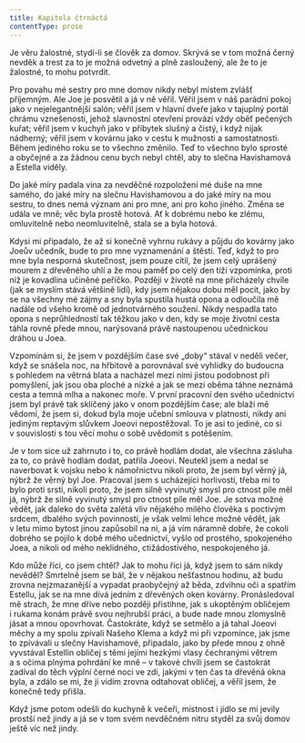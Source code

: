 ```yaml
---
title: Kapitola čtrnáctá
contentType: prose
---
```


Je věru žalostné, stydí-li se člověk za domov. Skrývá se v tom možná černý nevděk a trest za to je možná odvetný a plně zasloužený, ale že to je žalostné, to mohu potvrdit.

Pro povahu mé sestry pro mne domov nikdy nebyl místem zvlášť příjemným. Ale Joe je posvětil a já v ně věřil. Věřil jsem v náš parádní pokoj jako v nejelegantnější salón; věřil jsem v hlavní dveře jako v tajuplný portál chrámu vznešenosti, jehož slavnostní otevření provází vždy oběť pečených kuřat; věřil jsem v kuchyň jako v příbytek slušný a čistý, i když nijak nádherný; věřil jsem v kovárnu jako v cestu k mužnosti a samostatnosti. Během jediného roku se to všechno změnilo. Teď to všechno bylo sprosté a obyčejné a za žádnou cenu bych nebyl chtěl, aby to slečna Havishamová a Estella viděly.

Do jaké míry padala vina za nevděčné rozpoložení mé duše na mne samého, do jaké míry na slečnu Havishamovou a do jaké míry na mou sestru, to dnes nemá význam ani pro mne, ani pro koho jiného. Změna se udála ve mně; věc byla prostě hotová. Ať k dobrému nebo ke zlému, omluvitelně nebo neomluvitelně, stala se a byla hotová.

Kdysi mi připadalo, že až si konečně vyhrnu rukávy a půjdu do kovárny jako Joeův učedník, bude to pro mne vyznamenání a štěstí. Teď, když to pro mne byla nesporná skutečnost, jsem pouze cítil, že jsem celý uprášený mourem z dřevěného uhlí a že mou paměť po celý den tíží vzpomínka, proti níž je kovadlina učiněné peříčko. Později v životě na mne přicházely chvíle (jak se myslím stává většině lidí), kdy jsem nějakou dobu měl pocit, jako by se na všechny mé zájmy a sny byla spustila hustá opona a odloučila mě nadále od všeho kromě od jednotvárného soužení. Nikdy nespadla tato opona s neprůhledností tak těžkou jako v den, kdy se moje životní cesta táhla rovně přede mnou, narýsovaná právě nastoupenou učednickou dráhou u Joea.

Vzpomínám si, že jsem v pozdějším čase své „doby“ stával v neděli večer, když se snášela noc, na hřbitově a porovnával své vyhlídky do budoucna s pohledem na větrná blata a nacházel mezi nimi jistou podobnost při pomyšlení, jak jsou oba ploché a nízké a jak se mezi oběma táhne neznámá cesta a temná mlha a nakonec moře. V první pracovní den svého učednictví jsem byl právě tak sklíčený jako v onom pozdějším čase; ale blaží mě vědomí, že jsem si, dokud byla moje učební smlouva v platnosti, nikdy ani jediným reptavým slůvkem Joeovi nepostěžoval. To je asi to jediné, co si v souvislosti s tou věcí mohu o sobě uvědomit s potěšením.

Je v tom sice už zahrnuto i to, co právě hodlám dodat, ale všechna zásluha za to, co právě hodlám dodat, patřila Joeovi. Neutekl jsem a nedal se naverbovat k vojsku nebo k námořnictvu nikoli proto, že jsem byl věrný já, nýbrž že věrný byl Joe. Pracoval jsem s ucházející horlivostí, třeba mi to bylo proti srsti, nikoli proto, že jsem silně vyvinutý smysl pro ctnost píle měl já, nýbrž že silně vyvinutý smysl pro ctnost píle měl Joe. Je sotva možné vědět, jak daleko do světa zalétá vliv nějakého milého člověka s poctivým srdcem, dbalého svých povinností, je však velmi lehce možné vědět, jak v letu mimo bytost jinou zapůsobil na ni, a já vím náramně dobře, že cokoli dobrého se pojilo k době mého učednictví, vyšlo od prostého, spokojeného Joea, a nikoli od mého neklidného, ctižádostivého, nespokojeného já.

Kdo může říci, co jsem chtěl? Jak to mohu říci já, když jsem to sám nikdy nevěděl? Smrtelně jsem se bál, že v nějakou nešťastnou hodinu, až budu zrovna nejzmazanější a vypadat praobyčejný až běda, zdvihnu oči a spatřím Estellu, jak se na mne dívá jedním z dřevěných oken kovárny. Pronásledoval mě strach, že mne dříve nebo později přistihne, jak s ukoptěným obličejem i rukama konám právě svou nejhrubší práci, a bude nade mnou zlomyslně jásat a mnou opovrhovat. Častokráte, když se setmělo a já tahal Joeovi měchy a my spolu zpívali Našeho Klema a když mi při vzpomínce, jak jsme to zpívávali u slečny Havishamové, připadalo, jako by přede mnou z ohně vyvstával Estellin obličej s těmi jejími hezkými vlasy čechranými větrem a s očima plnýma pohrdání ke mně – v takové chvíli jsem se častokrát zadíval do těch výplní černé noci ve zdi, jakými v ten čas ta dřevěná okna byla, a zdálo se mi, že ji vidím zrovna odtahovat obličej, a věřil jsem, že konečně tedy přišla.

Když jsme potom odešli do kuchyně k večeři, místnost i jídlo se mi jevily prostší než jindy a já se v tom svém nevděčném nitru styděl za svůj domov ještě víc než jindy.
